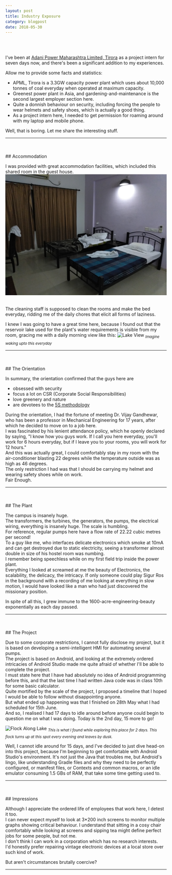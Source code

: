 ```yaml
---
layout: post
title: Industry Exposure
category: blogpost
date: 2018-05-30
---
```


<br>
<br>

I've been at [Adani Power Maharashtra Limited, Tirora](http://www.adanipower.com/businesses/operational-power-plants/tiroda) as a project intern for seven days now, and there's been a significant addition to my experiences.<br>

Allow me to provide some facts and statistics:
* APML, Tirora is a 3.3GW capacity power plant which uses about 10,000 tonnes of coal everyday when operated at maximum capacity.
* Greenest power plant in Asia, and gardening-and-maintenance is the second largest employer section here.
* Quite a donnish behaviour on security, including forcing the people to wear helmets and safety shoes, which is actually a good thing.
* As a project intern here, I needed to get permission for roaming around with my laptop and mobile phone.

Well, that is boring. Let me share the interesting stuff.<br>

_______
<br>
<br>
## Accommodation

I was provided with great accommodation facilities, which included this shared room in the guest house.
![The Room](/assets/blog/room.jpg "I sleep under the blue blanket")

<br>
The cleaning staff is supposed to clean the rooms and make the bed everyday, ridding me of the daily chores that elicit all forms of laziness.

I knew I was going to have a great time here, because I found out that the reservoir lake used for the plant's water requirements is visible from my room, gracing me with a daily morning view like this:
![Lake View](/assets/blog/lakeView.jpg "How can I not be productive here?")
<sub>*Imagine waking upto this everyday*</sub>

_______
<br>
<br>
## The Orientation

In summary, the orientation confirmed that the guys here are
* obsessed with security
* focus a lot on CSR (Corporate Social Responsibilities)
* love greenery and nature
* are devotees to the [5S methodology](https://en.wikipedia.org/wiki/5S_(methodology))

During the orientation, I had the fortune of meeting Dr. Vijay Gandhewar, who has been a professor in Mechanical Engineering for 17 years, after which he decided to move on to a job here.<br>
I was fascinated by his lenient attendance policy, which he openly declared by saying, "I know how you guys work. If I call you here everyday, you'll work for 6 hours everyday, but if I leave you to your rooms, you will work for 12 hours."<br>
And this was actually great, I could comfortably stay in my room with the air-conditioner blasting 22 degrees while the temperature outside was as high as 46 degrees.<br>
The only restriction I had was that I should be carrying my helmet and wearing safety shoes while on work.<br>
Fair Enough.<br>

_______
<br>
<br>
## The Plant

The campus is insanely huge.<br>
The transformers, the turbines, the generators, the pumps, the electrical wiring, everything is insanely huge. The scale is humbling.<br>
For reference, regular pumps here have a flow rate of 22.22 cubic metres per second!<br>
To a guy like me, who interfaces delicate electronics which smoke at 10mA and can get destroyed due to static electricity, seeing a transformer almost double in size of his hostel room was numbing.<br>
I remember being speechless while on my first field trip inside the power plant.<br>
Everything I looked at screamed at me the beauty of Electronics, the scalability, the delicacy, the intricacy. If only someone could play Sigur Ros in the background with a recording of me looking at everything in slow motion, I would have looked like a man who had just discovered the missionary position.

In spite of all this, I grew immune to the 1600-acre-engineering-beauty exponentially as each day passed.<br>

_______
<br>
<br>
## The Project

Due to some corporate restrictions, I cannot fully disclose my project, but it is based on developing a semi-intelligent HMI for automating several pumps.<br>
The project is based on Android, and looking at the extremely ordered intricacies of Android Studio made me quite afraid of whether I'll be able to complete the project.<br>
I must state here that I have had absolutely no idea of Android programming before this, and that the last time I had written Java code was in class 10th for some basic calculator.<br>
Quite mortified by the scale of the project, I proposed a timeline that I hoped I would be able to follow without disappointing anyone.<br>
But what ended up happening was that I finished on 28th May what I had scheduled for 15th June.<br>
And so, I realised I had 17 days to idle around before anyone could begin to question me on what I was doing. Today is the 2nd day, 15 more to go!<br>

![Flock Along Lake](/assets/blog/lakeBirds.jpg "They make insanely cacophonous quacks if I even try to approach them any further")
<sub>*This is what I found while exploring this place for 2 days. This flock turns up at this spot every evening and leaves by dusk.*</sub>

Well, I cannot idle around for 15 days, and I've decided to just dive head-on into this project, because I'm beginning to get comfortable with Android Studio's environment. It's not just the Java that troubles me, but Android's lingo, like understanding Gradle files and why they need to be perfectly configured, or manifest files, or Contexts and common macros, or an idle emulator consuming 1.5 GBs of RAM, that take some time getting used to.<br>

_______
<br>
<br>
## Impressions

Although I appreciate the ordered life of employees that work here, I detest it too.<br>
I can never expect myself to look at 3*200 inch screens to monitor multiple graphs showing critical behaviour. I understand that sitting in a cosy chair comfortably while looking at screens and sipping tea might define perfect jobs for some people, but not me.<br>
I don't think I can work in a corporation which has no research interests.<br>
I'd honestly prefer repairing vintage electronic devices at a local store over such kind of work.<br>

But aren't circumstances brutally coercive?

_______